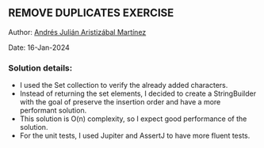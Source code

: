 ## REMOVE DUPLICATES EXERCISE

Author: [Andrés Julián Aristizábal Martínez](mailto:ajaristi@gmail.com)

Date: 16-Jan-2024

### Solution details:
* I used the Set collection to verify the already added characters.
* Instead of returning the set elements, I decided to create a StringBuilder with the goal of preserve the insertion order and have a more performant solution.
* This solution is O(n) complexity, so I expect good performance of the solution. 
* For the unit tests, I used Jupiter and AssertJ to have more fluent tests.
